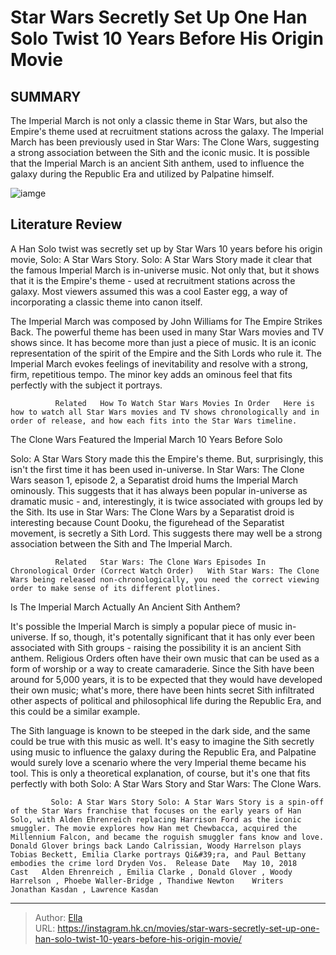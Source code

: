 # Star Wars Secretly Set Up One Han Solo Twist 10 Years Before His Origin Movie


## SUMMARY 



  The Imperial March is not only a classic theme in Star Wars, but also the Empire&#39;s theme used at recruitment stations across the galaxy.   The Imperial March has been previously used in Star Wars: The Clone Wars, suggesting a strong association between the Sith and the iconic music.   It is possible that the Imperial March is an ancient Sith anthem, used to influence the galaxy during the Republic Era and utilized by Palpatine himself.  

![iamge](https://static1.srcdn.com/wordpress/wp-content/uploads/2023/12/star-wars-han-solo-and-stormtrooper.jpg)

## Literature Review



A Han Solo twist was secretly set up by Star Wars 10 years before his origin movie, Solo: A Star Wars Story. Solo: A Star Wars Story made it clear that the famous Imperial March is in-universe music. Not only that, but it shows that it is the Empire&#39;s theme - used at recruitment stations across the galaxy. Most viewers assumed this was a cool Easter egg, a way of incorporating a classic theme into canon itself.




The Imperial March was composed by John Williams for The Empire Strikes Back. The powerful theme has been used in many Star Wars movies and TV shows since. It has become more than just a piece of music. It is an iconic representation of the spirit of the Empire and the Sith Lords who rule it. The Imperial March evokes feelings of inevitability and resolve with a strong, firm, repetitious tempo. The minor key adds an ominous feel that fits perfectly with the subject it portrays.

              Related   How To Watch Star Wars Movies In Order   Here is how to watch all Star Wars movies and TV shows chronologically and in order of release, and how each fits into the Star Wars timeline.    


 The Clone Wars Featured the Imperial March 10 Years Before Solo 
          

Solo: A Star Wars Story made this the Empire&#39;s theme. But, surprisingly, this isn&#39;t the first time it has been used in-universe. In Star Wars: The Clone Wars season 1, episode 2, a Separatist droid hums the Imperial March ominously. This suggests that it has always been popular in-universe as dramatic music - and, interestingly, it is twice associated with groups led by the Sith. Its use in Star Wars: The Clone Wars by a Separatist droid is interesting because Count Dooku, the figurehead of the Separatist movement, is secretly a Sith Lord. This suggests there may well be a strong association between the Sith and The Imperial March.




              Related   Star Wars: The Clone Wars Episodes In Chronological Order (Correct Watch Order)   With Star Wars: The Clone Wars being released non-chronologically, you need the correct viewing order to make sense of its different plotlines.    



 Is The Imperial March Actually An Ancient Sith Anthem? 
          

It&#39;s possible the Imperial March is simply a popular piece of music in-universe. If so, though, it&#39;s potentally significant that it has only ever been associated with Sith groups - raising the possibility it is an ancient Sith anthem. Religious Orders often have their own music that can be used as a form of worship or a way to create camaraderie. Since the Sith have been around for 5,000 years, it is to be expected that they would have developed their own music; what&#39;s more, there have been hints secret Sith infiltrated other aspects of political and philosophical life during the Republic Era, and this could be a similar example.




The Sith language is known to be steeped in the dark side, and the same could be true with this music as well. It&#39;s easy to imagine the Sith secretly using music to influence the galaxy during the Republic Era, and Palpatine would surely love a scenario where the very Imperial theme became his tool. This is only a theoretical explanation, of course, but it&#39;s one that fits perfectly with both Solo: A Star Wars Story and Star Wars: The Clone Wars.

             Solo: A Star Wars Story Solo: A Star Wars Story is a spin-off of the Star Wars franchise that focuses on the early years of Han Solo, with Alden Ehrenreich replacing Harrison Ford as the iconic smuggler. The movie explores how Han met Chewbacca, acquired the Millennium Falcon, and became the roguish smuggler fans know and love. Donald Glover brings back Lando Calrissian, Woody Harrelson plays Tobias Beckett, Emilia Clarke portrays Qi&#39;ra, and Paul Bettany embodies the crime lord Dryden Vos.  Release Date   May 10, 2018    Cast   Alden Ehrenreich , Emilia Clarke , Donald Glover , Woody Harrelson , Phoebe Waller-Bridge , Thandiwe Newton    Writers   Jonathan Kasdan , Lawrence Kasdan       


---

> Author: [Ella](https://instagram.hk.cn/)  
> URL: https://instagram.hk.cn/movies/star-wars-secretly-set-up-one-han-solo-twist-10-years-before-his-origin-movie/  

